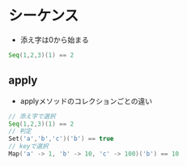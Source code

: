 # シーケンス
- 添え字は0から始まる
```scala
Seq(1,2,3)(1) == 2
```

## apply
- applyメソッドのコレクションごとの違い
```scala
// 添え字で選択
Seq(1,2,3)(1) == 2
// 判定
Set('a','b','c')('b') == true
// keyで選択
Map('a' -> 1, 'b' -> 10, 'c' -> 100)('b') == 10
```
